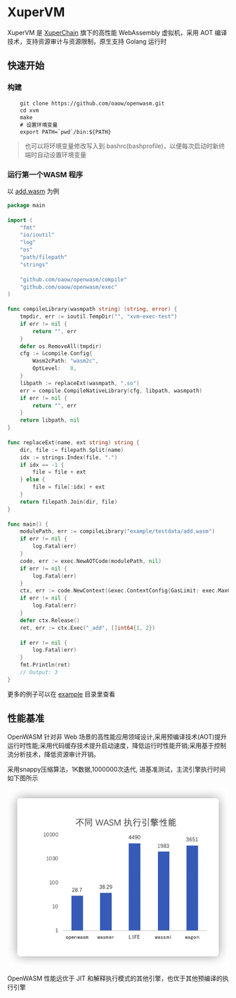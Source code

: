 # XuperVM

XuperVM 是 [XuperChain](https://xuper.baidu.com/n/ps/opensource) 旗下的高性能 WebAssembly 虚拟机，采用 AOT 编译技术，支持资源审计与资源限制，原生支持 Golang 运行时

## 快速开始
### 构建
```shell script
    git clone https://github.com/oaow/openwasm.git
    cd xvm 
    make
    # 设置环境变量
    export PATH=`pwd`/bin:${PATH}
```

> 也可以将环境变量修改写入到 bashrc(bashprofile)，以便每次启动时新终端时自动设置环境变量


### 运行第一个WASM 程序

以 [add.wasm](example/testdata/add.wasm) 为例

```go
package main

import (
	"fmt"
	"io/ioutil"
	"log"
	"os"
	"path/filepath"
	"strings"

	"github.com/oaow/openwasm/compile"
	"github.com/oaow/openwasm/exec"
)

func compileLibrary(wasmpath string) (string, error) {
	tmpdir, err := ioutil.TempDir("", "xvm-exec-test")
	if err != nil {
		return "", err
	}
	defer os.RemoveAll(tmpdir)
	cfg := &compile.Config{
		Wasm2cPath: "wasm2c",
		OptLevel:   0,
	}
	libpath := replaceExt(wasmpath, ".so")
	err = compile.CompileNativeLibrary(cfg, libpath, wasmpath)
	if err != nil {
		return "", err
	}
	return libpath, nil
}

func replaceExt(name, ext string) string {
	dir, file := filepath.Split(name)
	idx := strings.Index(file, ".")
	if idx == -1 {
		file = file + ext
	} else {
		file = file[:idx] + ext
	}
	return filepath.Join(dir, file)
}

func main() {
	modulePath, err := compileLibrary("example/testdata/add.wasm")
	if err != nil {
		log.Fatal(err)
	}
	code, err := exec.NewAOTCode(modulePath, nil)
	if err != nil {
		log.Fatal(err)
	}
	ctx, err := code.NewContext(&exec.ContextConfig{GasLimit: exec.MaxGasLimit})
	if err != nil {
		log.Fatal(err)
	}
	defer ctx.Release()
	ret, err := ctx.Exec("_add", []int64{1, 2})

	if err != nil {
		log.Fatal(err)
	}
	fmt.Println(ret)
	// Output: 3
}
```


更多的例子可以在 [example](example) 目录里查看

## 性能基准
OpenWASM  针对非 Web 场景的高性能应用领域设计,采用预编译技术(AOT)提升运行时性能;采用代码缓存技术提升启动速度，降低运行时性能开销;采用基于控制流分析技术，降低资源审计开销。

采用snappy压缩算法，1K数据,1000000次迭代, 进基准测试，主流引擎执行时间如下图所示

![alt 性能对比](performance.png "不同 WASM 引擎执行性能")

OpenWASM 性能远优于 JIT 和解释执行模式的其他引擎，也优于其他预编译的执行引擎 
